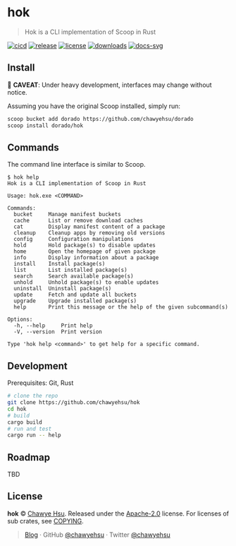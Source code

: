 # hok

> Hok is a CLI implementation of Scoop in Rust

[![cicd][cicd-badge]][cicd]
[![release][release-badge]][releases]
[![license][license-badge]](LICENSE)
[![downloads][downloads-badge]][releases]
[![docs-svg]][docs-url]

## Install

🚧 **CAVEAT**: Under heavy development, interfaces may change without notice.

Assuming you have the original Scoop installed, simply run:

```sh
scoop bucket add dorado https://github.com/chawyehsu/dorado
scoop install dorado/hok
```

## Commands

The command line interface is similar to Scoop.

```
$ hok help
Hok is a CLI implementation of Scoop in Rust

Usage: hok.exe <COMMAND>

Commands:
  bucket     Manage manifest buckets
  cache      List or remove download caches
  cat        Display manifest content of a package
  cleanup    Cleanup apps by removing old versions
  config     Configuration manipulations
  hold       Hold package(s) to disable updates
  home       Open the homepage of given package
  info       Display information about a package
  install    Install package(s)
  list       List installed package(s)
  search     Search available package(s)
  unhold     Unhold package(s) to enable updates
  uninstall  Uninstall package(s)
  update     Fetch and update all buckets
  upgrade    Upgrade installed package(s)
  help       Print this message or the help of the given subcommand(s)

Options:
  -h, --help     Print help
  -V, --version  Print version

Type 'hok help <command>' to get help for a specific command.
```

## Development

Prerequisites: Git, Rust

```sh
# clone the repo
git clone https://github.com/chawyehsu/hok
cd hok
# build
cargo build
# run and test
cargo run -- help
```

## Roadmap

TBD

## License

**hok** © [Chawye Hsu](https://github.com/chawyehsu). Released under the [Apache-2.0](LICENSE) license.
For licenses of sub crates, see [COPYING](COPYING).

> [Blog](https://chawyehsu.com) · GitHub [@chawyehsu](https://github.com/chawyehsu) · Twitter [@chawyehsu](https://twitter.com/chawyehsu)

[cicd-badge]: https://github.com/chawyehsu/hok/workflows/CICD/badge.svg
[cicd]: https://github.com/chawyehsu/hok/actions/workflows/cicd.yml
[release-badge]: https://img.shields.io/github/v/release/chawyehsu/hok
[releases]: https://github.com/chawyehsu/hok/releases/latest
[license-badge]: https://img.shields.io/github/license/chawyehsu/hok
[downloads-badge]: https://img.shields.io/github/downloads/chawyehsu/hok/total
[docs-svg]: https://docs.rs/libscoop/badge.svg
[docs-url]: https://docs.rs/libscoop
